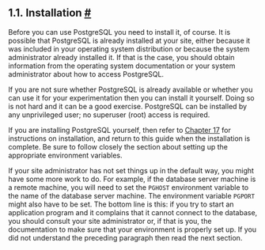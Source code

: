 ## 1.1. Installation [#](#TUTORIAL-INSTALL)

Before you can use PostgreSQL you need to install it, of course. It is possible that PostgreSQL is already installed at your site, either because it was included in your operating system distribution or because the system administrator already installed it. If that is the case, you should obtain information from the operating system documentation or your system administrator about how to access PostgreSQL.

If you are not sure whether PostgreSQL is already available or whether you can use it for your experimentation then you can install it yourself. Doing so is not hard and it can be a good exercise. PostgreSQL can be installed by any unprivileged user; no superuser (root) access is required.

If you are installing PostgreSQL yourself, then refer to [Chapter 17](installation "Chapter 17. Installation from Source Code") for instructions on installation, and return to this guide when the installation is complete. Be sure to follow closely the section about setting up the appropriate environment variables.

If your site administrator has not set things up in the default way, you might have some more work to do. For example, if the database server machine is a remote machine, you will need to set the `PGHOST` environment variable to the name of the database server machine. The environment variable `PGPORT` might also have to be set. The bottom line is this: if you try to start an application program and it complains that it cannot connect to the database, you should consult your site administrator or, if that is you, the documentation to make sure that your environment is properly set up. If you did not understand the preceding paragraph then read the next section.